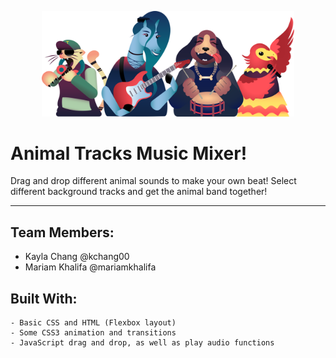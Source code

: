 
<p align="center"><img src="images/group_v2.svg" width="80%">

# Animal Tracks Music Mixer!

Drag and drop different animal sounds to make your own beat! Select different background tracks and get the animal band together!
<hr>

</p>

## Team Members:

* Kayla Chang @kchang00
* Mariam Khalifa @mariamkhalifa

## Built With: 

```
- Basic CSS and HTML (Flexbox layout)
- Some CSS3 animation and transitions
- JavaScript drag and drop, as well as play audio functions
```

